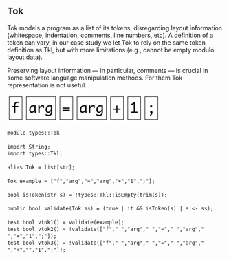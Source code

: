 ## Tok

Tok models a program as a list of its tokens, disregarding layout information (whitespace,
indentation, comments, line numbers, etc). A definition of a token can vary, in our case
study we let Tok to rely on the same token definition as Tkl, but with more limitations
(e.g., cannot be empty modulo layout data).

Preserving layout information — in particular, comments — is crucial in some software
language manipulation methods. For them Tok representation is not useful.

![Example](https://github.com/grammarware/bx-parsing/raw/master/img/Tok.png)

```
module types::Tok

import String;
import types::Tkl;

alias Tok = list[str];

Tok example = ["f","arg","=","arg","+","1",";"];

bool isToken(str s) = !types::Tkl::isEmpty(trim(s)); 

public bool validate(Tok ss) = (true | it && isToken(s) | s <- ss);

test bool vtok1() = validate(example);
test bool vtok2() = !validate(["f"," ","arg"," ","="," ","arg"," ","+","1",";"]);
test bool vtok3() = !validate(["f"," ","arg"," ","="," ","arg"," ","+","","1",";"]);
```


